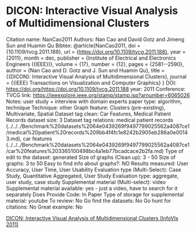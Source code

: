 # DICON: Interactive Visual Analysis of Multidimensional Clusters

Citation name: NanCao2011
Authors: Nan Cao and David Gotz and Jimeng Sun and Huamin Qu
Bibtex: @article{NanCao2011,
doi = {10.1109/tvcg.2011.188},
url = {https://doi.org/10.1109/tvcg.2011.188},
year = {2011},
month = dec,
publisher = {Institute of Electrical and Electronics Engineers ({IEEE})},
volume = {17},
number = {12},
pages = {2581--2590},
author = {Nan Cao and D. Gotz and J. Sun and Huamin Qu},
title = {{DICON}: Interactive Visual Analysis of Multidimensional Clusters},
journal = {{IEEE} Transactions on Visualization and Computer Graphics}
}
DOI: https://doi.org/https://doi.org/10.1109/tvcg.2011.188
year: 2011
Conference: TVCG
link: https://ieeexplore.ieee.org/stamp/stamp.jsp?arnumber=6065026
Notes: user study + interview with domain experts
paper type: algorithm, technique
Technique: other
Graph feature: Clusters (pre-existing), Multivariate, Spatial
Dataset tag clean: Car Features, Medical Patient Records
dataset size: 3
Dataset tag relations: medical patient records (../../../Benchmark%20datasets%2064e0439269f9497799025562a4087ce1/medical%20patient%20records%209bb4f4fc1e8242b2905eb286a0e00143.md), car features (../../../Benchmark%20datasets%2064e0439269f9497799025562a4087ce1/car%20features%203365100498bc4a1eb77bcadcace2b2fa.md)
Type of edit to the dataset: generated
Size of graphs (Clean up): 3 - 50
Size of graphs: 3 to 50
Easy to find info about graphs?: NO
Results measured: User Accuracy, User Time, User Usability
Evaluation type (Multi-Select): Case Study, Quantitative Aggregated, User Study
Evaluation type: aggregate, user study, case study
Supplemental material (Multi-select): video
Supplemental material available: yes - just a video, have to search for it separately
Does Provide Code: In Paper
Type of storage for supplemental material: youtube
To review: No
Go find the datasets: No
Go hunt for citations: No
Great example: No

[DICON: Interactive Visual Analysis of Multidimensional Clusters (InfoVIs 2011)](https://www.youtube.com/watch?v=1WyFfTENk_I)
